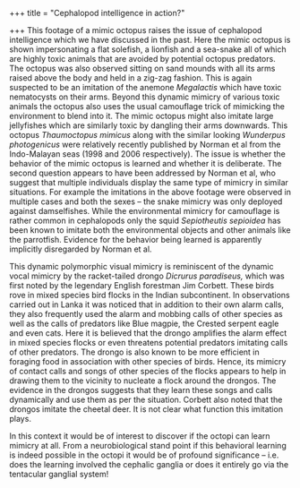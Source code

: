+++
title = "Cephalopod intelligence in action?"

+++
This footage of a mimic octopus raises the issue of cephalopod
intelligence which we have discussed in the past. Here the mimic octopus
is shown impersonating a flat solefish, a lionfish and a sea-snake all
of which are highly toxic animals that are avoided by potential octopus
predators. The octopus was also observed sitting on sand mounds with all
its arms raised above the body and held in a zig-zag fashion. This is
again suspected to be an imitation of the anemone *Megalactis* which
have toxic nematocysts on their arms. Beyond this dynamic mimicry of
various toxic animals the octopus also uses the usual camouflage trick
of mimicking the environment to blend into it. The mimic octopus might
also imitate large jellyfishes which are similarly toxic by dangling
their arms downwards. This octopus *Thaumoctopus mimicus* along with the
similar looking *Wunderpus photogenicus* were relatively recently
published by Norman et al from the Indo-Malayan seas (1998 and 2006
respectively). The issue is whether the behavior of the mimic octopus is
learned and whether it is deliberate. The second question appears to
have been addressed by Norman et al, who suggest that multiple
individuals display the same type of mimicry in similar situations. For
example the imitations in the above footage were observed in multiple
cases and both the sexes – the snake mimicry was only deployed against
damselfishes. While the environmental mimicry for camouflage is rather
common in cephalopods only the squid *Sepiotheutis sepioidea* has been
known to imitate both the environmental objects and other animals like
the parrotfish. Evidence for the behavior being learned is apparently
implicitly disregarded by Norman et al.

This dynamic polymorphic visual mimicry is reminiscent of the dynamic
vocal mimicry by the racket-tailed drongo *Dicrurus paradiseus,* which
was first noted by the legendary English forestman Jim Corbett. These
birds rove in mixed species bird flocks in the Indian subcontinent. In
observations carried out in Lanka it was noticed that in addition to
their own alarm calls, they also frequently used the alarm and mobbing
calls of other species as well as the calls of predators like Blue
magpie, the Crested serpent eagle and even cats. Here it is believed
that the drongo amplifies the alarm effect in mixed species flocks or
even threatens potential predators imitating calls of other predators.
The drongo is also known to be more efficient in foraging food in
association with other species of birds. Hence, its mimicry of contact
calls and songs of other species of the flocks appears to help in
drawing them to the vicinity to nucleate a flock around the drongos. The
evidence in the drongos suggests that they learn these songs and calls
dynamically and use them as per the situation. Corbett also noted that
the drongos imitate the cheetal deer. It is not clear what function this
imitation plays.

In this context it would be of interest to discover if the octopi can
learn mimicry at all. From a neurobiological stand point if this
behavioral learning is indeed possible in the octopi it would be of
profound significance – i.e. does the learning involved the cephalic
ganglia or does it entirely go via the tentacular ganglial system\!
